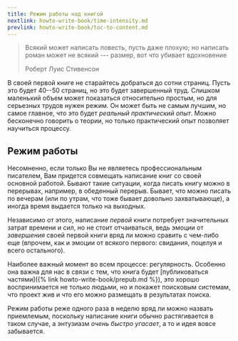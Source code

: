 ```yaml
---
title: Режим работы над книгой
nextlink: howto-write-book/time-intensity.md
prevlink: howto-write-book/toc-to-content.md
---
```


> Всякий может написать повесть, пусть даже плохую; но написать роман
> может не всякий --- размер, вот что убивает вдохновение
>
> Роберт Луис Стивенсон

В своей первой книге не старайтесь добраться до сотни страниц.  Пусть
это будет 40--50 страниц, но это будет завершенный труд.  Слишком
маленький объем может показаться относительно простым, но для
серьезных трудов нужен режим. Он может быть не самым лучшим, но самое
главное, что это будет *реальный практический опыт*.  Можно бесконечно
говорить о теории, но только практический опыт позволяет научиться
процессу.

## Режим работы

Несомненно, если только Вы не являетесь профессиональным писателем,
Вам придется совмещать написание книг со своей основной работой.
Бывают такие ситуации, когда писать книгу можно в перерывах, например,
в обеденный перерыв.  Бывает, что можно писать по вечерам (или по
утрам, что тоже бывает довольно захватывающе), а иногда время выдается
только на выходных.

Независимо от этого, написание *первой* книги потребует значительных
затрат времени и сил, но не стоит отчаиваться, ведь эмоции от
*завершения* своей первой книги вряд ли можно сравить с чем-либо еще
(впрочем, как и эмоции от всякого первого: свидания, поцелуя и всего
остального).

Наиболее важный момент во всем процессе: регулярность.  Особенно она
важна для нас в связи с тем, что книга будет [публиковаться
частями]({% link howto-write-book/prepub.md %}), это хорошо
воспринимается не только людьми, но и покажет поисковым системам, что
проект жив и что его можно размещать в результатах поиска.

Режим работы реже одного раза в неделю вряд ли можно назвать
приемлемым, поскольку написание книги обычно растягивается в таком
случае, а энтузиазм *очень быстро угасает*, а то и идея вовсе
забывается.
